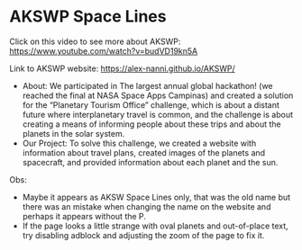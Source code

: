 # AKSWP Space Lines
Click on this video to see more about AKSWP:
https://www.youtube.com/watch?v=budVD19kn5A

Link to AKSWP website: https://alex-nanni.github.io/AKSWP/

- About: We participated in The largest annual global hackathon! (we reached the final at NASA Space Apps Campinas) and created a solution for the “Planetary Tourism Office” challenge, which is about a distant future where interplanetary travel is common, and the challenge is about creating a means of informing people about these trips and about the planets in the solar system.
- Our Project: To solve this challenge, we created a website with information about travel plans, created images of the planets and spacecraft, and provided information about each planet and the sun.
               
Obs: 
- Maybe it appears as AKSW Space Lines only, that was the old name but there was an mistake when changing the name on the website and perhaps it appears without the P.
- If the page looks a little strange with oval planets and out-of-place text, try disabling adblock and adjusting the zoom of the page to fix it.
